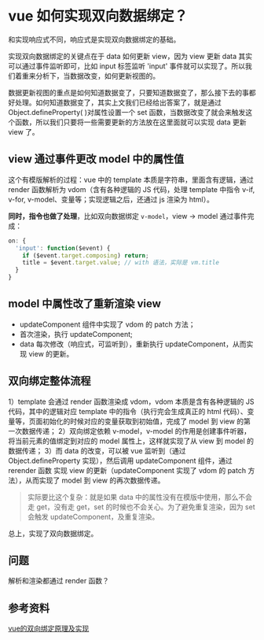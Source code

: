 # vue 如何实现双向数据绑定？

和实现响应式不同，响应式是实现双向数据绑定的基础。

实现双向数据绑定的关键点在于 data 如何更新 view，因为 view 更新 data 其实可以通过事件监听即可，比如 input 标签监听 'input' 事件就可以实现了。所以我们着重来分析下，当数据改变，如何更新视图的。

数据更新视图的重点是如何知道数据变了，只要知道数据变了，那么接下去的事都好处理。如何知道数据变了，其实上文我们已经给出答案了，就是通过 Object.defineProperty( )对属性设置一个 set 函数，当数据改变了就会来触发这个函数，所以我们只要将一些需要更新的方法放在这里面就可以实现 data 更新 view 了。

## view 通过事件更改 model 中的属性值

这个有模版解析的过程：vue 中的 template 本质是字符串，里面含有逻辑，通过 render 函数解析为 vdom（含有各种逻辑的 JS 代码，处理 template 中指令 v-if, v-for, v-model、变量等；实现逻辑之后，还通过 js 渲染为 html）。

**同时，指令也做了处理**，比如双向数据绑定 `v-model`，view -> model 通过事件完成：

```js
on: {
  'input': function($event) {
    if ($event.target.composing) return;
    title = $event.target.value; // with 语法，实际是 vm.title
  }
}
```

## model 中属性改了重新渲染 view

- updateComponent 组件中实现了 vdom 的 patch 方法；
- 首次渲染，执行 updateComponent;
- data 每次修改（响应式，可监听到），重新执行 updateComponent，从而实现 view 的更新。

## 双向绑定整体流程

1）template 会通过 render 函数渲染成 vdom，vdom 本质是含有各种逻辑的 JS 代码，其中的逻辑对应 template 中的指令（执行完会生成真正的 html 代码）、变量等，页面初始化的时候对应的变量获取到初始值，完成了 model 到 view 的第一次数据传递；
2）双向绑定依赖 v-model，v-model 的作用是创建事件听器，将当前元素的值绑定到对应的 model 属性上，这样就实现了从 view 到 model 的数据传递；
3）而 data 的改变，可以被 vue 监听到（通过 Object.defineProperty 实现），然后调用 updateComponent 组件，通过 rerender 函数 实现 view 的更新（updateComponent 实现了 vdom 的 patch 方法），从而实现了 model 到 view 的再次数据传递。

> 实际要比这个复杂：就是如果 data 中的属性没有在模版中使用，那么不会走 get，没有走 get，set 的时候也不会关心。为了避免重复渲染，因为 set 会触发 updateComponent，及重复渲染。

总上，实现了双向数据绑定。

## 问题

解析和渲染都通过 render 函数？

## 参考资料

[vue的双向绑定原理及实现](https://www.cnblogs.com/canfoo/p/6891868.html)
